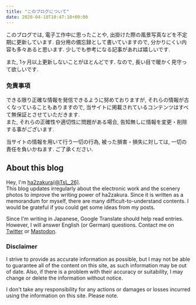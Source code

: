 ```yaml
---
title: "このブログについて"
date: 2020-04-10T10:47:18+09:00
---
```


このブログでは, 電子工作中に思ったことや, 出掛けた際の風景写真などを不定期に更新しています. 
自分用の備忘録として書いていますので, 分かりにくい内容も多々あると思います. 
少しでも参考になる記事があれば嬉しいです.   

また, 1ヶ月以上更新しないことがほとんどです. なので, 長い目で暖かく見守って欲しいです. 

### 免責事項

できる限り正確な情報を発信できるように努めておりますが, それらの情報が古くなっていることもありますので, 当サイトに掲載されているコンテンツはすべて無保証とさせていただきます.   
また, それらの正確性や適切性に問題がある場合, 告知無しに情報を変更・削除する事がございます. 

当サイトの情報を用いて行う一切の行為, 被った損害・損失に対しては, 一切の責任を負いかねます. ご了承ください. 


## About this blog

Hey, I'm [ha2zakura(@TsL_26)](https://twitter.com/TsL_26).  
This blog updates irregularly about the electronic work and the scenery photos to improve the writing power of ha2zakura. 
Since it is written as a memorandum for myself, there are many difficult-to-understand contents.
I would be grateful if you could get some ideas from my posts.

Since I'm writing in Japanese, Google Translate should help read entries. 
However, I will answer English (or German) questions. Contact me on [Twitter](https://twitter.com/TsL_26) or [Mastodon](https://qoto.org/@ha_tsl).

### Disclaimer

I strive to provide as accurate information as possible, but I may not be able to guarantee all of the content on this site, as such information may be out of date.
Also, if there is a problem with their accuracy or suitability, I may change or delete the information without notice.

I don't take any responsibility for any actions or damages or losses incurred using the information on this site. Please note.
